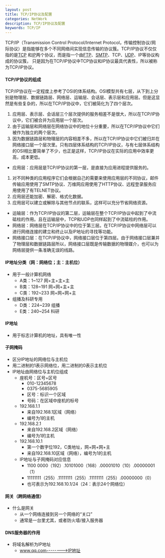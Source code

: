 ```yaml
---
layout: post
title: TCP/IP协议及配置
categories: NetWork
description: TCP/IP协议及配置
keywords: TCP/IP
---
```




TCP/IP（Transmission Control Protocol/Internet Protocol，传输控制协议/网际协议）是指能够在多个不同网络间实现信息传输的协议簇。TCP/IP协议不仅仅指的是[TCP](https://baike.baidu.com/item/TCP/33012) 和[IP](https://baike.baidu.com/item/IP/224599)两个协议，而是指一个由[FTP](https://baike.baidu.com/item/FTP/13839)、[SMTP](https://baike.baidu.com/item/SMTP/175887)、TCP、[UDP](https://baike.baidu.com/item/UDP/571511)、IP等协议构成的协议簇， 只是因为在TCP/IP协议中TCP协议和IP协议最具代表性，所以被称为TCP/IP协议。



#### TCP/IP协议的组成

TCP/IP协议在一定程度上参考了OSI的体系结构。OSI模型共有七层，从下到上分别是物理层、数据链路层、网络层、运输层、会话层、表示层和应用层。但是这显然是有些复杂的，所以在TCP/IP协议中，它们被简化为了四个层次。

1. 应用层、表示层、会话层三个层次提供的服务相差不是很大，所以在TCP/IP协议中，它们被合并为应用层一个层次。
2. 由于运输层和网络层在网络协议中的地位十分重要，所以在TCP/IP协议中它们被作为独立的两个层次。
3. 因为数据链路层和物理层的内容相差不多，所以在TCP/IP协议中它们被归并在网络接口层一个层次里。只有四层体系结构的TCP/IP协议，与有七层体系结构的OSI相比要简单了不少，也正是这样，TCP/IP协议在实际的应用中效率更高，成本更低。


- 应用层：应用层是TCP/IP协议的第一层，是直接为应用进程提供服务的。
1. 对不同种类的应用程序它们会根据自己的需要来使用应用层的不同协议，邮件传输应用使用了SMTP协议、万维网应用使用了HTTP协议、远程登录服务应用使用了有TELNET协议。
2. 应用层还能加密、解密、格式化数据。
3. 应用层可以建立或解除与其他节点的联系，这样可以充分节省网络资源。
- 运输层：作为TCP/IP协议的第二层，运输层在整个TCP/IP协议中起到了中流砥柱的作用。且在运输层中，TCP和UDP也同样起到了中流砥柱的作用。
- 网络层：网络层在TCP/IP协议中的位于第三层。在TCP/IP协议中网络层可以进行网络连接的建立和终止以及IP地址的寻找等功能。
- 网络接口层：在TCP/IP协议中，网络接口层位于第四层。由于网络接口层兼并了物理层和数据链路层所以，网络接口层既是传输数据的物理媒介，也可以为网络层提供一条准确无误的线路。



#### IP地址分类（网：网络位；主：主机位）
  - 用于一般计算机网络
    - A类：1~127 网+主+主+主
    - B类：128~191 网+网+主+主
    - C类：192~233 网+网+网+主
  - 组播及科研专用
    - D类：224~239 组播
    - E类：240~254 科研
#### IP地址
  - 用于标志计算机的地址，具有唯一性
#### 子网掩码
  - 区分IP地址的网络位与主机位
  - 用二进制的1表示网络位，用二进制的0表示主机位
  - IP地址由网络位与主机位组成
    - 座机号：区号+区号
      - 010-12345678
      - 0375-5685905
      - 区号：标识一个区域
      - 号码：在区域中座机的标号
    - 192.168.1.1
      - 来自192.168.1区域（网络）
      - 编号为1的主机
    - 192.168.2.1
      - 来自192.168.2区域（网络）
      - 编号为1的主机
    - 192.168.10.1
      - 第一个数字位192，C类地址，网+网+网+主
      - 来自192.168.10区域（网络），编号为1的主机
    - IP地址与子网掩码对应信息
      - 1100 0000‬（192）.10101000（168）.00001010（10）.00000001（1）
      - 11111111（255）.11111111（255）.11111111（255）.00000000（0）
      - 也可表示为192.168.10.1/24（24：表示24个网络位）
#### 网关（跨网络通信）
  - 什么是网关
    - 从一个网络连接到另一个网络的“关口”
    - 通常是一台里尤其，或者防火墙/接入服务器
#### DNS服务器的作用
  - 将域名解析为IP地址
    - www.qq.com-------->IP地址